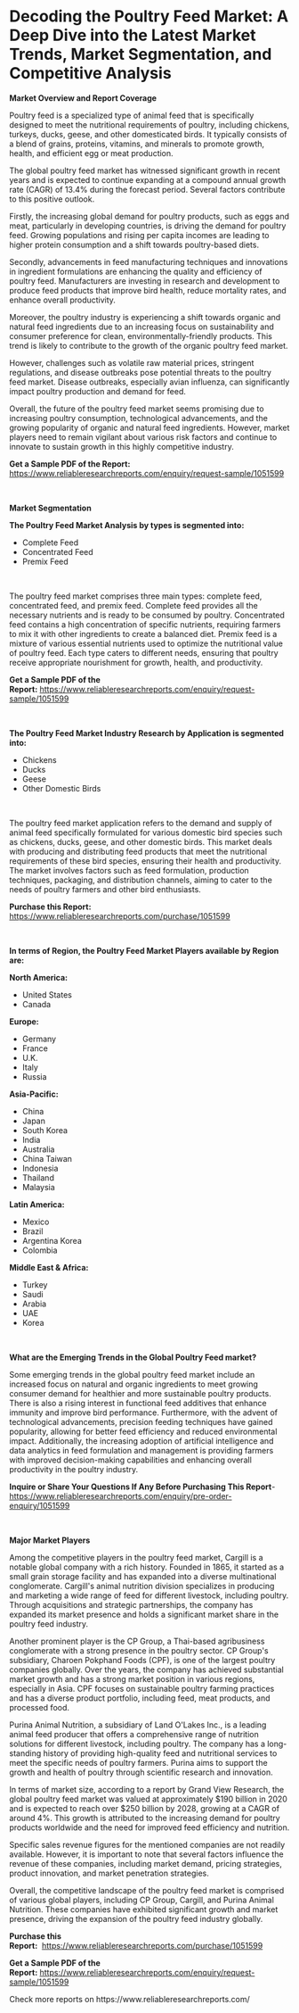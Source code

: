 <p><h1>Decoding the Poultry Feed Market: A Deep Dive into the Latest Market Trends, Market Segmentation, and Competitive Analysis</h1></p><p><strong>Market Overview and Report Coverage</strong></p>
<p><p>Poultry feed is a specialized type of animal feed that is specifically designed to meet the nutritional requirements of poultry, including chickens, turkeys, ducks, geese, and other domesticated birds. It typically consists of a blend of grains, proteins, vitamins, and minerals to promote growth, health, and efficient egg or meat production.</p><p>The global poultry feed market has witnessed significant growth in recent years and is expected to continue expanding at a compound annual growth rate (CAGR) of 13.4% during the forecast period. Several factors contribute to this positive outlook.</p><p>Firstly, the increasing global demand for poultry products, such as eggs and meat, particularly in developing countries, is driving the demand for poultry feed. Growing populations and rising per capita incomes are leading to higher protein consumption and a shift towards poultry-based diets.</p><p>Secondly, advancements in feed manufacturing techniques and innovations in ingredient formulations are enhancing the quality and efficiency of poultry feed. Manufacturers are investing in research and development to produce feed products that improve bird health, reduce mortality rates, and enhance overall productivity.</p><p>Moreover, the poultry industry is experiencing a shift towards organic and natural feed ingredients due to an increasing focus on sustainability and consumer preference for clean, environmentally-friendly products. This trend is likely to contribute to the growth of the organic poultry feed market.</p><p>However, challenges such as volatile raw material prices, stringent regulations, and disease outbreaks pose potential threats to the poultry feed market. Disease outbreaks, especially avian influenza, can significantly impact poultry production and demand for feed.</p><p>Overall, the future of the poultry feed market seems promising due to increasing poultry consumption, technological advancements, and the growing popularity of organic and natural feed ingredients. However, market players need to remain vigilant about various risk factors and continue to innovate to sustain growth in this highly competitive industry.</p></p>
<p><strong>Get a Sample PDF of the Report:</strong> <a href="https://www.reliableresearchreports.com/enquiry/request-sample/1051599">https://www.reliableresearchreports.com/enquiry/request-sample/1051599</a></p>
<p>&nbsp;</p>
<p><strong>Market Segmentation</strong></p>
<p><strong>The Poultry Feed Market Analysis by types is segmented into:</strong></p>
<p><ul><li>Complete Feed</li><li>Concentrated Feed</li><li>Premix Feed</li></ul></p>
<p>&nbsp;</p>
<p><p>The poultry feed market comprises three main types: complete feed, concentrated feed, and premix feed. Complete feed provides all the necessary nutrients and is ready to be consumed by poultry. Concentrated feed contains a high concentration of specific nutrients, requiring farmers to mix it with other ingredients to create a balanced diet. Premix feed is a mixture of various essential nutrients used to optimize the nutritional value of poultry feed. Each type caters to different needs, ensuring that poultry receive appropriate nourishment for growth, health, and productivity.</p></p>
<p><strong>Get a Sample PDF of the Report:</strong>&nbsp;<a href="https://www.reliableresearchreports.com/enquiry/request-sample/1051599">https://www.reliableresearchreports.com/enquiry/request-sample/1051599</a></p>
<p>&nbsp;</p>
<p><strong>The Poultry Feed Market Industry Research by Application is segmented into:</strong></p>
<p><ul><li>Chickens</li><li>Ducks</li><li>Geese</li><li>Other Domestic Birds</li></ul></p>
<p>&nbsp;</p>
<p><p>The poultry feed market application refers to the demand and supply of animal feed specifically formulated for various domestic bird species such as chickens, ducks, geese, and other domestic birds. This market deals with producing and distributing feed products that meet the nutritional requirements of these bird species, ensuring their health and productivity. The market involves factors such as feed formulation, production techniques, packaging, and distribution channels, aiming to cater to the needs of poultry farmers and other bird enthusiasts.</p></p>
<p><strong>Purchase this Report:</strong>&nbsp; <a href="https://www.reliableresearchreports.com/purchase/1051599">https://www.reliableresearchreports.com/purchase/1051599</a></p>
<p>&nbsp;</p>
<p><strong>In terms of Region, the Poultry Feed Market Players available by Region are:</strong></p>
<p>
    <p> <strong> North America: </strong>
        <ul>
            <li>United States</li>
            <li>Canada</li>
        </ul>
        </p> 
    <p> <strong> Europe: </strong>
        <ul>
            <li>Germany</li>
            <li>France</li>
            <li>U.K.</li>
            <li>Italy</li>
            <li>Russia</li>
        </ul>
        </p> 
    <p> <strong> Asia-Pacific: </strong>
        <ul>
            <li>China</li>
            <li>Japan</li>
            <li>South Korea</li>
            <li>India</li>
            <li>Australia</li>
            <li>China Taiwan</li>
            <li>Indonesia</li>
            <li>Thailand</li>
            <li>Malaysia</li>
        </ul>
        </p> 
    <p> <strong> Latin America: </strong>
        <ul>
            <li>Mexico</li>
            <li>Brazil</li>
            <li>Argentina Korea</li>
            <li>Colombia</li>
        </ul>
        </p> 
    <p> <strong> Middle East & Africa: </strong>
        <ul>
            <li>Turkey</li>
            <li>Saudi</li>
            <li>Arabia</li>
            <li>UAE</li>
            <li>Korea</li>
        </ul>
    </p>
    </p>
<p>&nbsp;</p>
<p><strong>What are the Emerging Trends in the Global Poultry Feed market?</strong></p>
<p><p>Some emerging trends in the global poultry feed market include an increased focus on natural and organic ingredients to meet growing consumer demand for healthier and more sustainable poultry products. There is also a rising interest in functional feed additives that enhance immunity and improve bird performance. Furthermore, with the advent of technological advancements, precision feeding techniques have gained popularity, allowing for better feed efficiency and reduced environmental impact. Additionally, the increasing adoption of artificial intelligence and data analytics in feed formulation and management is providing farmers with improved decision-making capabilities and enhancing overall productivity in the poultry industry.</p></p>
<p><strong>Inquire or Share Your Questions If Any Before Purchasing This Report</strong>- <a href="https://www.reliableresearchreports.com/enquiry/pre-order-enquiry/1051599">https://www.reliableresearchreports.com/enquiry/pre-order-enquiry/1051599</a></p>
<p>&nbsp;</p>
<p><strong>Major Market Players</strong></p>
<p><p>Among the competitive players in the poultry feed market, Cargill is a notable global company with a rich history. Founded in 1865, it started as a small grain storage facility and has expanded into a diverse multinational conglomerate. Cargill's animal nutrition division specializes in producing and marketing a wide range of feed for different livestock, including poultry. Through acquisitions and strategic partnerships, the company has expanded its market presence and holds a significant market share in the poultry feed industry.</p><p>Another prominent player is the CP Group, a Thai-based agribusiness conglomerate with a strong presence in the poultry sector. CP Group's subsidiary, Charoen Pokphand Foods (CPF), is one of the largest poultry companies globally. Over the years, the company has achieved substantial market growth and has a strong market position in various regions, especially in Asia. CPF focuses on sustainable poultry farming practices and has a diverse product portfolio, including feed, meat products, and processed food.</p><p>Purina Animal Nutrition, a subsidiary of Land O'Lakes Inc., is a leading animal feed producer that offers a comprehensive range of nutrition solutions for different livestock, including poultry. The company has a long-standing history of providing high-quality feed and nutritional services to meet the specific needs of poultry farmers. Purina aims to support the growth and health of poultry through scientific research and innovation.</p><p>In terms of market size, according to a report by Grand View Research, the global poultry feed market was valued at approximately $190 billion in 2020 and is expected to reach over $250 billion by 2028, growing at a CAGR of around 4%. This growth is attributed to the increasing demand for poultry products worldwide and the need for improved feed efficiency and nutrition.</p><p>Specific sales revenue figures for the mentioned companies are not readily available. However, it is important to note that several factors influence the revenue of these companies, including market demand, pricing strategies, product innovation, and market penetration strategies.</p><p>Overall, the competitive landscape of the poultry feed market is comprised of various global players, including CP Group, Cargill, and Purina Animal Nutrition. These companies have exhibited significant growth and market presence, driving the expansion of the poultry feed industry globally.</p></p>
<p><strong>Purchase this Report:</strong>&nbsp;&nbsp;<a href="https://www.reliableresearchreports.com/purchase/1051599">https://www.reliableresearchreports.com/purchase/1051599</a></p>
<p></p>
<p><strong>Get a Sample PDF of the Report:</strong>&nbsp;<a href="https://www.reliableresearchreports.com/enquiry/request-sample/1051599">https://www.reliableresearchreports.com/enquiry/request-sample/1051599</a></p>
<p>Check more reports on https://www.reliableresearchreports.com/</p>